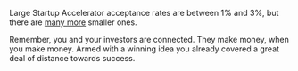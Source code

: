 Large Startup Accelerator acceptance rates are between 1% and 3%, but there
are [many more][1] smaller ones.

Remember, you and your investors are connected. They make money, when you
make money. Armed with a winning idea you already covered a great deal of
distance towards success.

[1]: https://duckduckgo.com/?q=List+of+Startup+Accelerators&t=ffab&ia=web